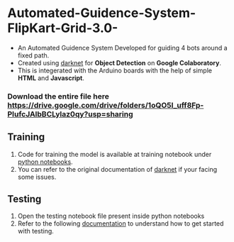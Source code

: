 # Automated-Guidence-System-FlipKart-Grid-3.0-

* An Automated Guidence System Developed for guiding 4 bots around a fixed path.
* Created using [darknet](https://github.com/AlexeyAB/darknet) for **Object Detection** on **Google Colaboratory**.
* This is integerated with the Arduino boards with the help of simple **HTML** and **Javascript**.

### Download the entire file here https://drive.google.com/drive/folders/1oQO5I_uff8Fp-PIufcJAlbBCLylaz0qy?usp=sharing

## Training 

1. Code for training the model is available at training notebook under [python notebooks](https://github.com/Phantonym21/Automated-Guidence-System-FlipKart-Grid-3.0/tree/main/python%20notebooks).
2. You can refer to the original documentation of [darknet](https://github.com/AlexeyAB/darknet) if your facing some issues.

## Testing 

1. Open the testing notebook file present inside python notebooks 
2. Refer to the following [documentation](https://github.com/Phantonym21/Automated-Guidence-System-FlipKart-Grid-3.0/blob/main/python%20notebooks/Testing_Notebook.md) to understand how to get started with testing.
